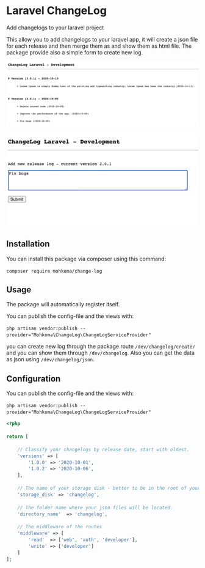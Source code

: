 # Laravel ChangeLog
Add changelogs to your laravel project

This allow you to add changelogs to your laravel app, it will create a json file for each release and then merge them as and show them as html file.
The package provide also a simple form to create new log.

![the list of the logs](list.png)

![the form of the logs](form.png)


## Installation

You can install this package via composer using this command:

`composer require mohkoma/change-log`

## Usage

The package will automatically register itself.

You can publish the config-file and the views with:

`php artisan vendor:publish --provider="Mohkoma\ChangeLog\ChangeLogServiceProvider"`

you can create new log through the package route `/dev/changelog/create/` and you can show them through `/dev/changelog`.
Also you can get the data as json using `/dev/changelog/json`.

## Configuration

You can publish the config-file and the views with:

`php artisan vendor:publish --provider="Mohkoma\ChangeLog\ChangeLogServiceProvider"`

```php
<?php 

return [

    // Classify your changelogs by release date, start with oldest.
    'versions' => [
        '1.0.0' => '2020-10-01',
        '1.0.2' => '2020-10-06',
    ],

    // The name of your storage disk - better to be in the root of your project.
    'storage_disk' => 'changelog',

    // The folder name where your json files will be located.
    'directory_name'  => 'changelog',

    // The middleware of the routes
    'middleware' => [
        'read'  => ['web', 'auth', 'developer'],
        'write' => ['developer']
    ]
];
```